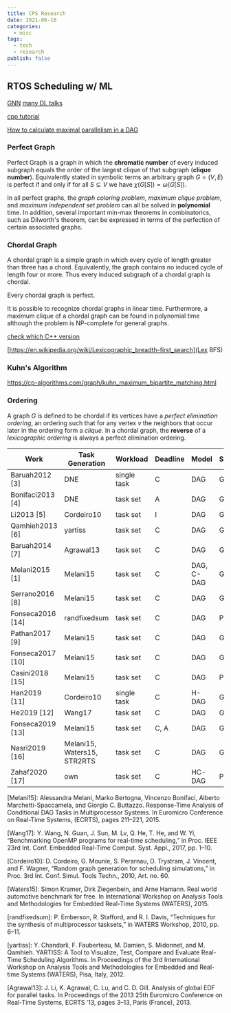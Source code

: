 ```yaml
---
title: CPS Research
date: 2021-06-16
categories:
  - misc
tags:
  - tech
  - research
publish: false
---
```


## RTOS Scheduling w/ ML

[GNN](https://youtu.be/yFLiiK8c9CU)
[many DL talks](https://www.rle.mit.edu/eems/publications/tutorials/)

[cpp tutorial](https://www.runoob.com/cplusplus/cpp-modifier-types.html)

[How to calculate maximal parallelism in a DAG](https://stackoverflow.com/questions/45810278/how-to-calculate-maximal-parallelism-in-a-dag)

### Perfect Graph

Perfect Graph is a graph in which the **chromatic number** of every induced subgraph equals the order of the largest clique of that subgraph (**clique number**). Equivalently stated in symbolic terms an arbitrary graph $G=(V,E)$ is perfect if and only if for all $S\subseteq V$ we have $\chi(G[S])=\omega(G[S])$.

In all perfect graphs, the _graph coloring problem_, _maximum clique problem_, and _maximum independent set problem_ can all be solved in **polynomial** time. In addition, several important min-max theorems in combinatorics, such as Dilworth's theorem, can be expressed in terms of the perfection of certain associated graphs.

### Chordal Graph

A chordal graph is a simple graph in which every cycle of length greater than three has a chord. Equivalently, the graph contains no induced cycle of length four or more. Thus every induced subgraph of a chordal graph is chordal.

Every chordal graph is perfect.

It is possible to recognize chordal graphs in linear time. Furthermore, a maximum clique of a chordal graph can be found in polynomial time although the problem is NP-complete for general graphs.

[check which C++ version](https://stackoverflow.com/a/51536462/6421652)

[https://en.wikipedia.org/wiki/Lexicographic_breadth-first_search](Lex BFS)

### Kuhn's Algorithm

https://cp-algorithms.com/graph/kuhn_maximum_bipartite_matching.html

### Ordering

A graph $G$ is defined to be chordal if its vertices have a _perfect elimination ordering_, an ordering such that for any vertex $v$ the neighbors that occur later in the ordering form a _clique_. In a chordal graph, the **reverse** of a _lexicographic ordering_ is always a perfect elimination ordering.

| Work             | Task Generation             | Workload    | Deadline | Model      | Scheduling | Preemption | Algorithm |
| ---------------- | --------------------------- | ----------- | -------- | ---------- | ---------- | ---------- | --------- |
| Baruah2012 [3]   | DNE                         | single task | C        | DAG        | G          | -          | EDF       |
| Bonifaci2013 [4] | DNE                         | task set    | A        | DAG        | G          | FP         | EDF, DM   |
| Li2013 [5]       | Cordeiro10                  | task set    | I        | DAG        | G          | FP         | EDF       |
| Qamhieh2013 [6]  | yartiss                     | task set    | C        | DAG        | G          | FP         | EDF       |
| Baruah2014 [7]   | Agrawal13                   | task set    | C        | DAG        | G          | FP         | EDF       |
| Melani2015 [1]   | Melani15                    | task set    | C        | DAG, C-DAG | G          | FP         | EDF, FTP  |
| Serrano2016 [8]  | Melani15                    | task set    | C        | DAG        | G          | LP         | FTP       |
| Fonseca2016 [14] | randfixedsum                | task set    | C        | DAG        | P          | FP         | FTP       |
| Pathan2017 [9]   | Melani15                    | task set    | C        | DAG        | G          | FP         | DM        |
| Fonseca2017 [10] | Melani15                    | task set    | C        | DAG        | G          | FP         | DM        |
| Casini2018 [15]  | Melani15                    | task set    | C        | DAG        | P          | LP         | FTP       |
| Han2019 [11]     | Cordeiro10                  | single task | C        | H-DAG      | G          | \-         | \-        |
| He2019 [12]      | Wang17                      | task set    | C        | DAG        | G          | FP         | EDF, FTP  |
| Fonseca2019 [13] | Melani15                    | task set    | C, A     | DAG        | G          | FP         | EDF, FTP  |
| Nasri2019 [16]   | Melani15, Waters15, STR2RTS | task set    | C        | DAG        | G          | LP         | EDF       |
| Zahaf2020 [17]   | own                         | task set    | C        | HC-DAG     | P          | FP, FNP    | EDF       |

[Melani15]: Alessandra Melani, Marko Bertogna, Vincenzo Bonifaci, Alberto Marchetti-Spaccamela, and Giorgio C. Buttazzo. Response-Time Analysis of Conditional DAG Tasks in Multiprocessor Systems. In Euromicro Conference on Real-Time Systems, (ECRTS), pages 211–221, 2015.

[Wang17]: Y. Wang, N. Guan, J. Sun, M. Lv, Q. He, T. He, and W. Yi, “Benchmarking OpenMP programs for real-time scheduling,” in Proc. IEEE 23rd Int. Conf. Embedded Real-Time Comput. Syst. Appl., 2017, pp. 1–10.

[Cordeiro10]: D. Cordeiro, G. Mounie, S. Perarnau, D. Trystram, J. Vincent, and F. Wagner, “Random graph generation for scheduling simulations,” in Proc. 3rd Int. Conf. Simul. Tools Techn., 2010, Art. no. 60.

[Waters15]: Simon Kramer, Dirk Ziegenbein, and Arne Hamann. Real world automotive benchmark for free. In International Workshop on Analysis Tools and Methodologies for Embedded Real-Time Systems (WATERS), 2015.

[randfixedsum]: P. Emberson, R. Stafford, and R. I. Davis, “Techniques for the synthesis of multiprocessor tasksets,” in WATERS Workshop, 2010, pp. 6–11.

[yartiss]: Y. Chandarli, F. Fauberteau, M. Damien, S. Midonnet, and M. Qamhieh. YARTISS: A Tool to Visualize, Test, Compare and Evaluate Real-Time Scheduling Algorithms. In Proceedings of the 3rd International Workshop on Analysis Tools and Methodologies for Embedded and Real-time Systems (WATERS), Pisa, Italy, 2012.

[Agrawal13]: J. Li, K. Agrawal, C. Lu, and C. D. Gill. Analysis of global EDF for parallel tasks. In Proceedings of the 2013 25th Euromicro Conference on Real-Time Systems, ECRTS ’13, pages 3–13, Paris (France), 2013.

